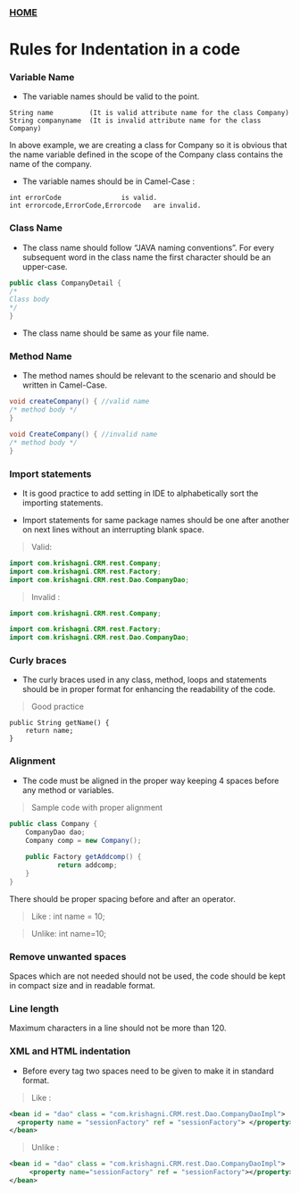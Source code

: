 ### [HOME](https://krishna-waidande-dev.github.io/krishna-waidande.github.io/)

# Rules for Indentation in a code

### Variable Name

+ The variable names should be valid to the point.

```  
String name 		(It is valid attribute name for the class Company)
String companyname 	(It is invalid attribute name for the class Company)
```
In above example, we are creating a class for Company so it is obvious that the name variable defined in the scope of the Company class contains the name of the company.

+ The variable names should be in Camel-Case :

```
int errorCode 				is valid. 
int errorcode,ErrorCode,Errorcode 	are invalid.
```

### Class Name

+ The class name should follow “JAVA naming conventions”. For every subsequent word in the class name the first character should be an upper-case.

```java
public class CompanyDetail {
/*
Class body
*/
}
```

+ The class name should be same as your file name.

### Method Name 

+ The method names should be relevant to the scenario and should be written in Camel-Case.


```java
void createCompany() { //valid name	
/* method body */
}	

void CreateCompany() { //invalid name	
/* method body */
}     
```


### Import statements

+ It is good practice to add setting in IDE to alphabetically sort the importing statements.


+ Import statements for same package names should be one after another on next lines without an interrupting blank space. 	


> Valid:

```java
import com.krishagni.CRM.rest.Company;
import com.krishagni.CRM.rest.Factory;
import com.krishagni.CRM.rest.Dao.CompanyDao;
```

> Invalid :

```java
import com.krishagni.CRM.rest.Company;

import com.krishagni.CRM.rest.Factory;
import com.krishagni.CRM.rest.Dao.CompanyDao;
```

### Curly braces


+ The curly braces used in any class, method, loops and statements should be in proper format for enhancing the readability of the code.


> Good practice
```
public String getName() {
    return name;
}
```


### Alignment 

+ The code must be aligned in the proper way keeping 4 spaces before any method or variables.


> Sample code with proper alignment

```java 	
public class Company {
    CompanyDao dao;
    Company comp = new Company();    
    
    public Factory getAddcomp() {
	        return addcomp;
    }
}
```

There should be proper spacing before and after an operator.


> Like :
int name = 10; 


> Unlike:
int name=10;


### Remove unwanted spaces 

Spaces which are not needed should not be used, the code should be kept in compact size and in readable format.


### Line length

Maximum characters in a line should not be more than 120.


### XML and HTML indentation


+ Before every tag two spaces need to be given to make it in standard format.


> Like :

```xml
<bean id = "dao" class = "com.krishagni.CRM.rest.Dao.CompanyDaoImpl">
  <property name = "sessionFactory" ref = "sessionFactory"> </property>
</bean>
```

> Unlike :

```xml
<bean id = "dao" class = "com.krishagni.CRM.rest.Dao.CompanyDaoImpl">
   	 <property name="sessionFactory" ref = "sessionFactory"></property>
</bean>
```
